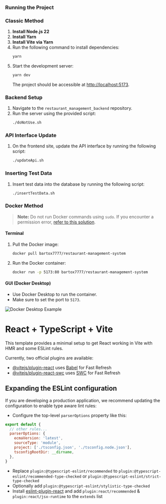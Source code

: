 ### Running the Project

### Classic Method

1. **Install Node.js 22**
2. **Install Yarn**
3. **Install Vite via Yarn**
4. Run the following command to install dependencies:
   ```bash
   yarn
   ```
5. Start the development server:
   ```bash
   yarn dev
   ```
   The project should be accessible at [http://localhost:5173](http://localhost:5173).

### Backend Setup

1. Navigate to the `restaurant_management_backend` repository.
2. Run the server using the provided script:
   ```bash
   ./doNotUse.sh
   ```

### API Interface Update

1. On the frontend site, update the API interface by running the following script:
   ```bash
   ./updateApi.sh
   ```

### Inserting Test Data

1. Insert test data into the database by running the following script:
   ```bash
   ./insertTestData.sh
   ```

### Docker Method

> **Note:** Do not run Docker commands using `sudo`. If you encounter a permission error, [refer to this solution](https://stackoverflow.com/questions/48957195/how-to-fix-docker-got-permission-denied-issue).

#### Terminal

1. Pull the Docker image:
   ```bash
   docker pull bartox7777/restaurant-management-system
   ```
2. Run the Docker container:
   ```bash
   docker run -p 5173:80 bartox7777/restaurant-management-system
   ```

#### GUI (Docker Desktop)

- Use Docker Desktop to run the container.
- Make sure to set the port to `5173`.

![Docker Desktop Example](https://github.com/user-attachments/assets/f055f9be-42c2-429d-86f4-00de4dcb35c4)




# React + TypeScript + Vite

This template provides a minimal setup to get React working in Vite with HMR and some ESLint rules.

Currently, two official plugins are available:

- [@vitejs/plugin-react](https://github.com/vitejs/vite-plugin-react/blob/main/packages/plugin-react/README.md) uses [Babel](https://babeljs.io/) for Fast Refresh
- [@vitejs/plugin-react-swc](https://github.com/vitejs/vite-plugin-react-swc) uses [SWC](https://swc.rs/) for Fast Refresh

## Expanding the ESLint configuration

If you are developing a production application, we recommend updating the configuration to enable type aware lint rules:

- Configure the top-level `parserOptions` property like this:

```js
export default {
  // other rules...
  parserOptions: {
    ecmaVersion: 'latest',
    sourceType: 'module',
    project: ['./tsconfig.json', './tsconfig.node.json'],
    tsconfigRootDir: __dirname,
  },
}
```

- Replace `plugin:@typescript-eslint/recommended` to `plugin:@typescript-eslint/recommended-type-checked` or `plugin:@typescript-eslint/strict-type-checked`
- Optionally add `plugin:@typescript-eslint/stylistic-type-checked`
- Install [eslint-plugin-react](https://github.com/jsx-eslint/eslint-plugin-react) and add `plugin:react/recommended` & `plugin:react/jsx-runtime` to the `extends` list
